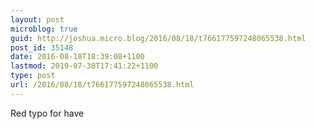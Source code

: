 ```yaml
---
layout: post
microblog: true
guid: http://joshua.micro.blog/2016/08/18/t766177597248065538.html
post_id: 35148
date: 2016-08-18T18:39:08+1100
lastmod: 2019-07-30T17:41:22+1100
type: post
url: /2016/08/18/t766177597248065538.html
---
```

Red typo for have
